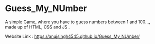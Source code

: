 # Guess_My_NUmber
A simple Game, where you have to guess numbers between 1 and 100..., made up of HTML, CSS and JS .

Website Link  : https://anujsingh4545.github.io/Guess_My_NUmber/

